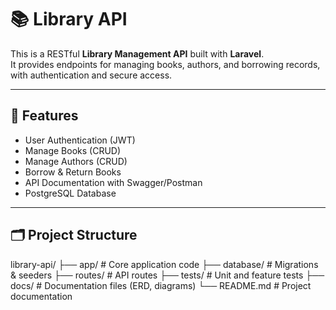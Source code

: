 # 📚 Library API

This is a RESTful **Library Management API** built with **Laravel**.  
It provides endpoints for managing books, authors, and borrowing records, with authentication and secure access.

---

## 🚀 Features
- User Authentication (JWT)
- Manage Books (CRUD)
- Manage Authors (CRUD)
- Borrow & Return Books
- API Documentation with Swagger/Postman
- PostgreSQL Database

---

## 🗂 Project Structure
library-api/
├── app/ # Core application code
├── database/ # Migrations & seeders
├── routes/ # API routes
├── tests/ # Unit and feature tests
├── docs/ # Documentation files (ERD, diagrams)
└── README.md # Project documentation